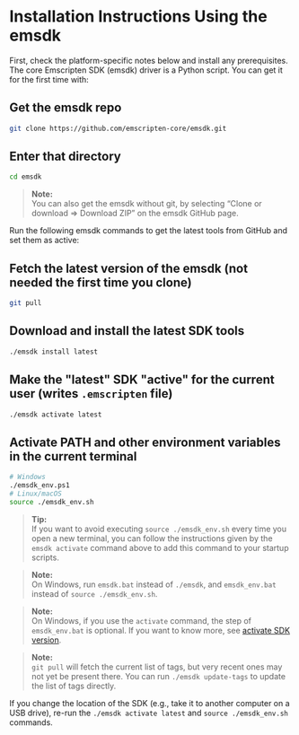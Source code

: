 # Installation Instructions Using the emsdk

First, check the platform-specific notes below and install any prerequisites. The core Emscripten SDK (emsdk) driver is a Python script. You can get it for the first time with:

## Get the emsdk repo

```sh
git clone https://github.com/emscripten-core/emsdk.git
```

## Enter that directory

```sh
cd emsdk
```

> **Note:**  
> You can also get the emsdk without git, by selecting “Clone or download ⇒ Download ZIP” on the emsdk GitHub page.

Run the following emsdk commands to get the latest tools from GitHub and set them as active:

## Fetch the latest version of the emsdk (not needed the first time you clone)

```sh
git pull
```

## Download and install the latest SDK tools

```sh
./emsdk install latest
```

## Make the "latest" SDK "active" for the current user (writes `.emscripten` file)

```sh
./emsdk activate latest
```

## Activate PATH and other environment variables in the current terminal

```sh
# Windows
./emsdk_env.ps1
# Linux/macOS
source ./emsdk_env.sh
```

> **Tip:**  
> If you want to avoid executing `source ./emsdk_env.sh` every time you open a new terminal, you can follow the instructions given by the `emsdk activate` command above to add this command to your startup scripts.

> **Note:**  
> On Windows, run `emsdk.bat` instead of `./emsdk`, and `emsdk_env.bat` instead of `source ./emsdk_env.sh`.

> **Note:**  
> On Windows, if you use the `activate` command, the step of `emsdk_env.bat` is optional. If you want to know more, see [activate SDK version](https://emscripten.org/docs/getting_started/downloads.html#activate-sdk-version).

> **Note:**  
> `git pull` will fetch the current list of tags, but very recent ones may not yet be present there. You can run `./emsdk update-tags` to update the list of tags directly.

If you change the location of the SDK (e.g., take it to another computer on a USB drive), re-run the `./emsdk activate latest` and `source ./emsdk_env.sh` commands.
